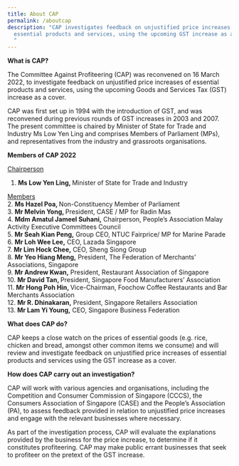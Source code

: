 ```yaml
---
title: About CAP
permalink: /aboutcap
description: "CAP investigates feedback on unjustified price increases of
  essential products and services, using the upcoming GST increase as a cover.
  "
---
```

**What is CAP?**

The Committee Against Profiteering (CAP) was reconvened on 16 March 2022, to investigate feedback on unjustified price increases of  essential products and services, using the upcoming Goods and Services Tax (GST) increase as a cover. 

CAP was first set up in 1994 with the introduction of GST, and was reconvened during previous rounds of GST increases in 2003 and 2007. The present committee is chaired by Minister of State for Trade and Industry Ms Low Yen Ling and comprises Members of Parliament (MPs), and representatives from the industry and grassroots organisations.

**Members of CAP 2022**

<u>Chairperson</u>
1.	<b>Ms Low Yen Ling, </b>Minister of State for Trade and Industry

<u>Members</u><br>
2\. <b>Ms Hazel Poa, </b>Non-Constituency Member of Parliament<br>
3\. <b>Mr Melvin Yong, </b>President, CASE / MP for Radin Mas<br>
4\. <b>Mdm Amatul Jameel Suhani,</b> Chairperson, People’s Association Malay Activity Executive Committees Council<br>
5\.	<b>Mr Seah Kian Peng,</b> Group CEO, NTUC Fairprice/ MP for Marine Parade<br>
6\.	<b>Mr Loh Wee Lee,</b> CEO, Lazada Singapore<br>
7\.	<b>Mr Lim Hock Chee,</b> CEO, Sheng Siong Group<br>
8\.	<b>Mr Yeo Hiang Meng,</b> President, The Federation of Merchants’ Associations, Singapore<br>
9\.	<b>Mr Andrew Kwan,</b> President, Restaurant Association of Singapore<br>
10\.	<b>Mr David Tan, </b>President, Singapore Food Manufacturers’ Association<br>
11\.	<b>Mr Hong Poh Hin, </b>Vice-Chairman, Foochow Coffee Restaurants and Bar Merchants Association<br>
12\.	<b>Mr R. Dhinakaran,</b> President, Singapore Retailers Association<br>
13\.	<b>Mr Lam Yi Young,</b> CEO, Singapore Business Federation<br>


**What does CAP do?**

CAP keeps a close watch on the prices of essential goods (e.g. rice, chicken and bread, amongst other common items we consume) and will review and investigate feedback on unjustified price increases of essential products and services using the GST increase as a cover.

**How does CAP carry out an investigation?**

CAP will work with various agencies and organisations, including the Competition and Consumer Commission of Singapore (CCCS), the Consumers Association of Singapore (CASE) and the People’s Association (PA), to assess feedback provided in relation to unjustified price increases and engage with the relevant businesses where necessary.

As part of the investigation process, CAP will evaluate the explanations provided by the business for the price increase, to determine if it constitutes profiteering. CAP may make public errant businesses that seek to profiteer on the pretext of the GST increase.
